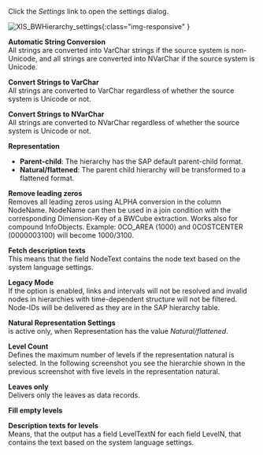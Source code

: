 Click the *Settings* link to open the settings dialog.

![XIS_BWHierarchy_settings](/img/content/XIS_BWHierarchy_settings.png){:class="img-responsive" }

**Automatic String Conversion**<br>
All strings are converted into VarChar strings if the source system is non-Unicode, and all strings are converted into NVarChar if the source system is Unicode.

**Convert Strings to VarChar**<br>
All strings are converted to VarChar regardless of whether the source system is Unicode or not.

**Convert Strings to NVarChar**<br>
All strings are converted to NVarChar regardless of whether the source system is Unicode or not.


**Representation**

- **Parent-child**: The hierarchy has the SAP default parent-child format.
- **Natural/flattened**: The parent child hierarchy will be transformed to a flattened format.

**Remove leading zeros**<br>
Removes all leading zeros using ALPHA conversion in the column NodeName. NodeName can then be used in a join condition with the corresponding Dimension-Key of a BWCube extraction.
Works also for compound InfoObjects. Example: 0CO_AREA (1000) and 0COSTCENTER (0000003100) will become 1000/3100.


**Fetch description texts**<br>
This means that the field NodeText contains the node text based on the system language settings. 

**Legacy Mode**<br>
If the option is enabled, links and intervals will not be resolved and invalid nodes in hierarchies with time-dependent structure will not be filtered. Node-IDs will be delivered as they are in the SAP hierarchy table.

**Natural Representation Settings**<br>
is active only, when Representation has the value *Natural/flattened*.

**Level Count**<br>
Defines the maximum number of levels if the representation natural is selected. In the following screenshot you see the hierarchie shown in the previous screenshot with five levels in the representation natural.

**Leaves only**<br>
Delivers only the leaves as data records.

**Fill empty levels**

**Description texts for levels**<br>
Means, that the output has a field LevelTextN for each field LevelN, that contains the text based on the system language settings.